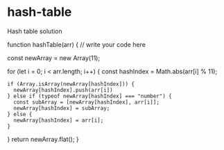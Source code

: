 # hash-table
Hash table solution


function hashTable(arr) {
  // write your code here

  const newArray = new Array(11);

  for (let i = 0; i < arr.length; i++) {
    const hashIndex = Math.abs(arr[i] % 11);

    if (Array.isArray(newArray[hashIndex])) {
      newArray[hashIndex].push(arr[i])
    } else if (typeof newArray[hashIndex] === "number") {
      const subArray = [newArray[hashIndex], arr[i]];
      newArray[hashIndex] = subArray;
    } else {
      newArray[hashIndex] = arr[i];
    }
  }
  return newArray.flat();
}
